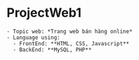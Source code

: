 # ProjectWeb1
``` Assignment BÀI TẬP LỚN WEB LẦN 1:
- Topic web: *Trang web bán hàng online*
- Language using: 
  - FrontEnd: **HTML, CSS, Javascript**
  - BackEnd: **MySQL, PHP**
  ```
